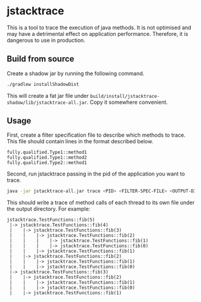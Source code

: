 # jstacktrace

This is a tool to trace the execution of java methods. It is not optimised and may have a detrimental effect on
application performance. Therefore, it is dangerous to use in production.

## Build from source

Create a shadow jar by running the following command.

```bash
./gradlew installShadowDist
```

This will create a fat jar file under `build/install/jstacktrace-shadow/lib/jstacktrace-all.jar`. Copy it somewhere
convenient.

## Usage

First, create a filter specification file to describe which methods to trace. This file should contain lines in the
format described below.

```
fully.qualified.Type1::method1
fully.qualified.Type1::method2
fully.qualified.Type2::method1
```

Second, run jstacktrace passing in the pid of the application you want to trace.

```bash
java -jar jstacktrace-all.jar trace <PID> <FILTER-SPEC-FILE> <OUTPUT-DIR>
```

This should write a trace of method calls of each thread to its own file under the output directory. For example:

```
jstacktrace.TestFunctions::fib(5)
 |-> jstacktrace.TestFunctions::fib(4)
 |    |-> jstacktrace.TestFunctions::fib(3)
 |    |    |-> jstacktrace.TestFunctions::fib(2)
 |    |    |    |-> jstacktrace.TestFunctions::fib(1)
 |    |    |    |-> jstacktrace.TestFunctions::fib(0)
 |    |    |-> jstacktrace.TestFunctions::fib(1)
 |    |-> jstacktrace.TestFunctions::fib(2)
 |    |    |-> jstacktrace.TestFunctions::fib(1)
 |    |    |-> jstacktrace.TestFunctions::fib(0)
 |-> jstacktrace.TestFunctions::fib(3)
 |    |-> jstacktrace.TestFunctions::fib(2)
 |    |    |-> jstacktrace.TestFunctions::fib(1)
 |    |    |-> jstacktrace.TestFunctions::fib(0)
 |    |-> jstacktrace.TestFunctions::fib(1)

```
